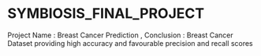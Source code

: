 # SYMBIOSIS_FINAL_PROJECT
Project Name : Breast Cancer Prediction , Conclusion : Breast Cancer Dataset providing high accuracy and favourable precision and recall scores
